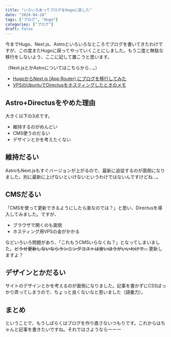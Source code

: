 ```yaml
---
title: "いろいろあってブログをHugoに戻した"
date: "2024-04-28"
tags: ["ブログ", "Hugo"]
categories: ["ブログ"]
draft: false
---
```


今までHugo、Next.js、Astroといろいろなところでブログを書いてきたわけですが、この度またHugoに戻ってやっていくことにしました。もう二度と無駄な移行をしないよう、ここに記して置こうと思います。

（Next.jsとかAstroについてはこちらから...。）
- [HugoからNext.js (App Router) にブログを移行してみた](https://www.sandyman.dev/posts/blog-nextjs-migration)
- [VPSのUbuntuでDirectusをホスティングしたときのメモ](https://www.sandyman.dev/posts/directus-install-ubuntu)

## Astro+Directusをやめた理由
大きく以下の3点です。
- 維持するのがめんどい
- CMS使うのだるい
- デザインとかを考えたくない

## 維持だるい
AstroもNext.jsもすぐバージョンが上がるので、最新に追従するのが面倒になりました。別に最新に上げないといけないというわけではないんですけどね...。

## CMSだるい
「CMSを使って更新できるようにしたら楽なのでは？」と思い、Directusを導入してみました。ですが、
- ブラウザで開くのも面倒
- ホスティング用VPSの金がかかる

などいろいろ問題があり、「これもうCMSいらなくね？」となってしまいました。~~どうせ更新しないならランニングコストは安いほうがいいわけで...~~
更新しますよ？

## デザインとかだるい
サイトのデザインとかを考えるのが面倒になりました。記事を書かずにCSSばっかり弄ってしまうので、ちょっと良くないなと思いました（語彙力）。

## まとめ
ということで、もうしばらくはブログを作り直さないつもりです。これからはちゃんと記事を書きたいですね。それではさようならーーー